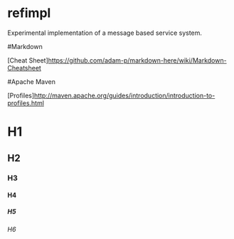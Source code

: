 refimpl
=======

Experimental implementation of a message based service system.

#Markdown 

[Cheat Sheet]https://github.com/adam-p/markdown-here/wiki/Markdown-Cheatsheet

#Apache Maven 

[Profiles]http://maven.apache.org/guides/introduction/introduction-to-profiles.html

# H1
## H2
### H3
#### H4
##### H5
###### H6
